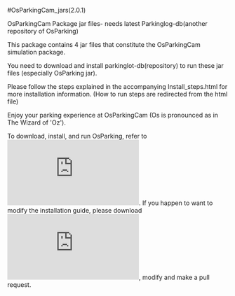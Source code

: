 #OsParkingCam_jars(2.0.1)

OsParkingCam Package jar files- needs latest Parkinglog-db(another repository of OsParking)

This package contains 4 jar files that constitute the OsParkingCam simulation package.

You need to download and install parkinglot-db(repository) to run these jar files (especially OsParking jar).

Please follow the steps explained in the accompanying Install_steps.html for more installation information.
(How to run steps are redirected from the html file)

Enjoy your parking experience at OsParkingCam (Os is pronounced as in The Wizard of 'Oz').

To download, install, and run OsParking, refer to ![Install_Guide.pdf](https://github.com/osparking/OsParking_jar/blob/master/Install_Guide.pdf). If you happen to want to modify the installation guide, please download ![Install_Guide.odt](https://github.com/osparking/OsParking_jar/blob/master/Install_Guide.odt), modify and make a pull request.
